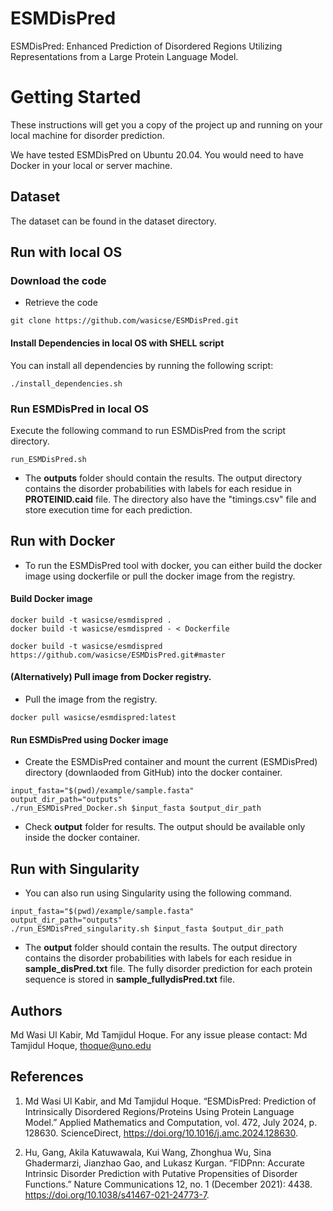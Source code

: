 # ESMDisPred
ESMDisPred: Enhanced Prediction of Disordered Regions Utilizing Representations from a Large Protein Language Model.


# Getting Started
 

These instructions will get you a copy of the project up and running on your local machine  for disorder prediction. 

We have tested ESMDisPred on Ubuntu 20.04. You would need to have Docker in your local or server machine.

 ## Dataset
The dataset can be found in the dataset directory. 

## Run with local OS
### Download the code

- Retrieve the code

```
git clone https://github.com/wasicse/ESMDisPred.git

```

#### Install Dependencies in local OS with SHELL script

You can install all dependencies by running the following script:

```
./install_dependencies.sh
```

### Run ESMDisPred in local OS

Execute the following command to run ESMDisPred from the script directory.

```
run_ESMDisPred.sh
```
- The **outputs** folder should contain the results. The output directory contains the disorder probabilities with labels for each residue in **PROTEINID.caid** file. The directory also have the "timings.csv" file and store execution time for each prediction.


## Run with Docker
- To run the ESMDisPred tool with docker, you can either build the docker image using dockerfile or pull the docker image from the registry.

#### Build Docker image 

```
docker build -t wasicse/esmdispred .
docker build -t wasicse/esmdispred - < Dockerfile

docker build -t wasicse/esmdispred https://github.com/wasicse/ESMDisPred.git#master    
```
 #### (Alternatively) Pull image from Docker registry.

- Pull the image from the registry.
 ```
docker pull wasicse/esmdispred:latest
```
#### Run ESMDisPred using Docker image
- Create the ESMDisPred container and mount the current (ESMDisPred) directory (downlaoded from GitHub) into the docker container.

```
input_fasta="$(pwd)/example/sample.fasta"
output_dir_path="outputs"
./run_ESMDisPred_Docker.sh $input_fasta $output_dir_path
```

- Check **output** folder for results. The output should be available only inside the docker container. 


## Run with Singularity 

- You can also run using Singularity using the following command.

```
input_fasta="$(pwd)/example/sample.fasta"
output_dir_path="outputs"
./run_ESMDisPred_singularity.sh $input_fasta $output_dir_path
```

- The **output** folder should contain the results. The output directory contains the disorder probabilities with labels for each residue in **sample_disPred.txt** file. The fully disorder prediction for each protein sequence is stored in **sample_fullydisPred.txt** file.

## Authors

Md Wasi Ul Kabir, Md Tamjidul Hoque. For any issue please contact: Md Tamjidul Hoque, thoque@uno.edu 

## References

1. Md Wasi Ul Kabir, and Md Tamjidul Hoque. “ESMDisPred: Prediction of Intrinsically Disordered Regions/Proteins Using Protein Language Model.” Applied Mathematics and Computation, vol. 472, July 2024, p. 128630. ScienceDirect, https://doi.org/10.1016/j.amc.2024.128630.

2. Hu, Gang, Akila Katuwawala, Kui Wang, Zhonghua Wu, Sina Ghadermarzi, Jianzhao Gao, and Lukasz Kurgan. “FlDPnn: Accurate Intrinsic Disorder Prediction with Putative Propensities of Disorder Functions.” Nature Communications 12, no. 1 (December 2021): 4438. https://doi.org/10.1038/s41467-021-24773-7.




